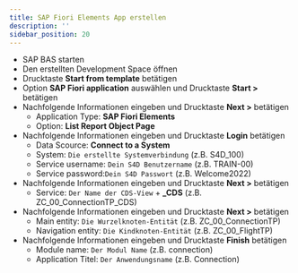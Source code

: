 ```yaml
---
title: SAP Fiori Elements App erstellen
description: ''
sidebar_position: 20
---
```


- SAP BAS starten
- Den erstellten Development Space öffnen
- Drucktaste **Start from template** betätigen
- Option **SAP Fiori application** auswählen und Drucktaste **Start >** betätigen
- Nachfolgende Informationen eingeben und Drucktaste **Next >** betätigen
    - Application Type: **SAP Fiori Elements**
    - Option: **List Report Object Page**
- Nachfolgende Informationen eingeben und Drucktaste **Login** betätigen
    - Data Scource: **Connect to a System**
    - System: `Die erstellte Systemverbindung` (z.B. S4D_100)
    - Service username: `Dein S4D Benutzername` (z.B. TRAIN-00)
    - Service password:`Dein S4D Passwort` (z.B. Welcome2022)
- Nachfolgende Informationen eingeben und Drucktaste **Next >** betätigen
    - Service: `Der Name der CDS-View` + **_CDS** (z.B. ZC_00_ConnectionTP_CDS)
- Nachfolgende Informationen eingeben und Drucktaste **Next >** betätigen
    - Main entity: `Die Wurzelknoten-Entität` (z.B. ZC_00_ConnectionTP)
    - Navigation entity: `Die Kindknoten-Entität` (z.B. ZC_00_FlightTP)
- Nachfolgende Informationen eingeben und Drucktaste **Finish** betätigen
    - Module name: `Der Modul Name` (z.B. connection)
    - Application Titel: `Der Anwendungsname` (z.B. Connection)
